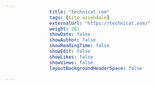 ---
                title: "technicat.com"
                tags: [Sito aziendale]
                externalUrl: "https://technicat.com/"
                weight: 261
                showDate: false
                showAuthor: false
                showReadingTime: false
                showEdit: false
                showLikes: false
                showViews: false
                layoutBackgroundHeaderSpace: false
                ---

